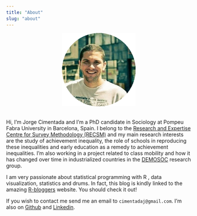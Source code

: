 ```yaml
---
title: "About"
slug: "about"
---
```


<center><img src="/img/headshot.jpg" alt="Drawing" style="width: 200px;"/></center>

<br>

Hi, I’m Jorge Cimentada and I’m a PhD candidate in Sociology at Pompeu Fabra University in Barcelona, Spain. I belong to the [Research and Expertise Centre for Survey Methodology (RECSM)](https://www.upf.edu/web/survey) and my main research interests are the study of achievement inequality, the role of schools in reproducing these inequalities and early education as a remedy to achievement inequalities. I’m also working in a project related to class mobility and how it has changed over time in industrialized countries in the [DEMOSOC](https://www.upf.edu/web/demosoc) research group.

I am very passionate about statistical programming with R , data visualization, statistics and drums. In fact, this blog is kindly linked to the amazing [R-bloggers](https://www.r-bloggers.com/) website. You should check it out!

If you wish to contact me send me an email to `cimentadaj@gmail.com`. I’m also on [Github](https://github.com/cimentadaj) and [Linkedin](https://www.linkedin.com/in/jorge-cimentada-1740877a/).